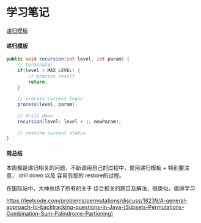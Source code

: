 # 学习笔记

[递归模板](#递归模板)

#### 递归模板

```java
public void recursion(int level, int param) {
	// terminator
	if(level > MAX_LEVEL) {
		// process result
		return;
	}
	
	// process current logic
	process(level, param);
	
	// drill down
	recursion(level: level + 1, newParam);
	
	// restore current status
}
```

#### 周总结

本周都是递归相关的问题，不断调用自己的过程中，使用递归模板 + 特别要注意， drill down 以及 容易忽视的 restore的过程。

在国际站中，大神总结了所有的关于 组合相关的题目及解法，很类似，值得学习

https://leetcode.com/problems/permutations/discuss/18239/A-general-approach-to-backtracking-questions-in-Java-(Subsets-Permutations-Combination-Sum-Palindrome-Partioning)


